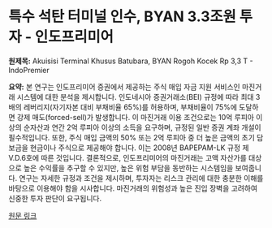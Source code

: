 # 특수 석탄 터미널 인수, BYAN 3.3조원 투자 - 인도프리미어

**원제목:** Akuisisi Terminal Khusus Batubara, BYAN Rogoh Kocek Rp 3,3 T - IndoPremier

**요약:** 본 연구는 인도프리미어 증권에서 제공하는 주식 매입 자금 지원 서비스인 마진거래 시스템에 대한 분석을 제시합니다.  인도네시아 증권거래소(BEI) 규정에 따라 최대 3배의 레버리지(자기자본 대비 부채비율 65%)를 허용하며,  부채비율이 75%에 도달하면 강제 매도(forced-sell)가 발생합니다.  이 마진거래 이용 조건으로는 10억 루피아 이상의 순자산과 연간 2억 루피아 이상의 소득을 요구하며,  규정된 일반 증권 계좌 개설이 필수적입니다. 또한,  주식 매입 금액의 50% 또는 2억 루피아 중 더 높은 금액의 초기 담보금을 현금이나 주식으로 제공해야 합니다.  이는 2008년 BAPEPAM-LK 규정 제V.D.6호에 따른 것입니다.  결론적으로, 인도프리미어의 마진거래는 고액 자산가를 대상으로 높은 수익률을 추구할 수 있지만,  높은 위험 부담을 동반하는 시스템임을 보여줍니다.  연구는 자세한 규정과 조건을 제시하며,  투자자는  리스크 관리에 대한 충분한 이해를 바탕으로 이용해야 함을 시사합니다.  마진거래의 위험성과  높은 진입 장벽을 고려하여 신중한 투자 판단이 요구됩니다.

[원문 링크](https://www.indopremier.com/ipotnews/newsDetail.php?jdl=Akuisisi_Terminal_Khusus_Batubara__BYAN_Rogoh_Kocek_Rp_3_3_T__&news_id=469233&group_news=RESEARCHNEWS&taging_subtype=BYAN&name=&search=y_general&q=Bayan%20Resources&halaman=1)

